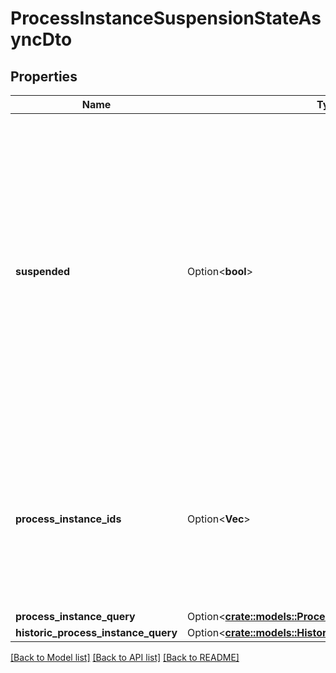 # ProcessInstanceSuspensionStateAsyncDto

## Properties

Name | Type | Description | Notes
------------ | ------------- | ------------- | -------------
**suspended** | Option<**bool**> | A Boolean value which indicates whether to activate or suspend a given process instance. When the value is set to true, the given process instance will be suspended and when the value is set to false, the given process instance will be activated. | [optional]
**process_instance_ids** | Option<**Vec<String>**> | A list of process instance ids which defines a group of process instances which will be activated or suspended by the operation. | [optional]
**process_instance_query** | Option<[**crate::models::ProcessInstanceQueryDto**](ProcessInstanceQueryDto.md)> |  | [optional]
**historic_process_instance_query** | Option<[**crate::models::HistoricProcessInstanceQueryDto**](HistoricProcessInstanceQueryDto.md)> |  | [optional]

[[Back to Model list]](../README.md#documentation-for-models) [[Back to API list]](../README.md#documentation-for-api-endpoints) [[Back to README]](../README.md)


